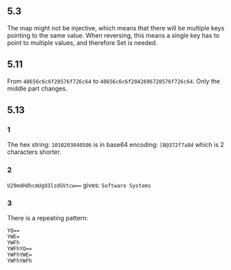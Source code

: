 ## 5.3
The map might not be injective, which means that there will be multiple keys pointing to the same value.
When reversing, this means a single key has to point to multiple values, and therefore Set is needed.

## 5.11
From `48656c6c6f20576f726c64`
to   `48656c6c6f2042696720576f726c64`.
Only the middle part changes.

## 5.13
### 1
The hex string:
`1010203040506`
is in base64 encoding:
`[B@372f7a8d`
which is 2 characters shorter.

### 2
`U29mdHdhcmUgU3lzdGVtcw==`
gives: `Software Systems`

### 3
There is a repeating pattern:
```
YQ==
YWE=
YWFh
YWFhYQ==
YWFhYWE=
YWFhYWFh
```
